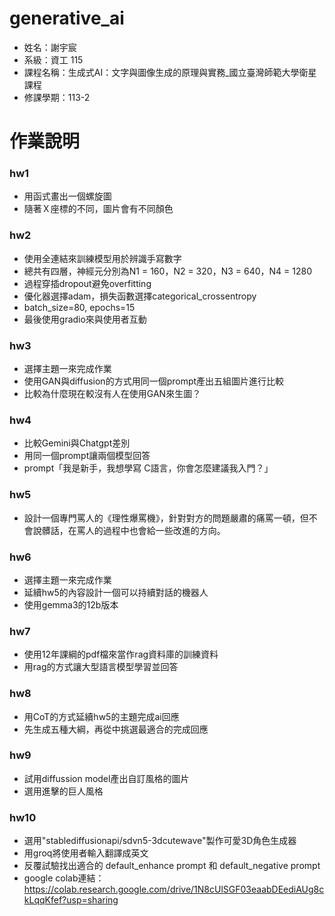 # generative_ai
- 姓名：謝宇宸
- 系級：資工 115
- 課程名稱：生成式AI：文字與圖像生成的原理與實務_國立臺灣師範大學衛星課程
- 修課學期：113-2
  
# 作業說明
### hw1
- 用函式畫出一個螺旋圖
- 隨著Ｘ座標的不同，圖片會有不同顏色

### hw2 
- 使用全連結來訓練模型用於辨識手寫數字
- 總共有四層，神經元分別為N1 = 160，N2 = 320，N3 = 640，N4 = 1280
- 過程穿插dropout避免overfitting
- 優化器選擇adam，損失函數選擇categorical_crossentropy
- batch_size=80, epochs=15
- 最後使用gradio來與使用者互動

### hw3
- 選擇主題一來完成作業
- 使用GAN與diffusion的方式用同一個prompt產出五組圖片進行比較
- 比較為什麼現在較沒有人在使用GAN來生圖？

### hw4
- 比較Gemini與Chatgpt差別
- 用同一個prompt讓兩個模型回答
- prompt「我是新手，我想學寫 C語言，你會怎麼建議我入門？」

### hw5
- 設計一個專門罵人的《理性爆罵機》，針對對方的問題嚴肅的痛罵一頓，但不會說髒話，在罵人的過程中也會給一些改進的方向。

### hw6
- 選擇主題一來完成作業
- 延續hw5的內容設計一個可以持續對話的機器人
- 使用gemma3的12b版本

### hw7
- 使用12年課綱的pdf檔來當作rag資料庫的訓練資料
- 用rag的方式讓大型語言模型學習並回答

### hw8
- 用CoT的方式延續hw5的主題完成ai回應
- 先生成五種大綱，再從中挑選最適合的完成回應

### hw9
- 試用diffussion model產出自訂風格的圖片
- 選用進擊的巨人風格

### hw10
- 選用"stablediffusionapi/sdvn5-3dcutewave"製作可愛3D角色生成器
- 用groq將使用者輸入翻譯成英文
- 反覆試驗找出適合的 default_enhance prompt 和 default_negative prompt
- google colab連結：https://colab.research.google.com/drive/1N8cUlSGF03eaabDEediAUg8ckLqqKfef?usp=sharing

